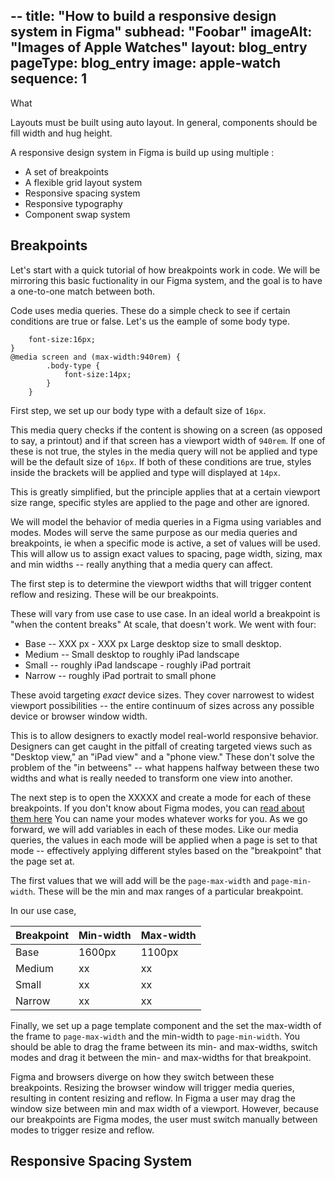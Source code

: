 --
title:  "How to build a responsive design system in Figma"
subhead: "Foobar"
imageAlt: "Images of Apple Watches"
layout: blog_entry
pageType: blog_entry
image: apple-watch
sequence: 1 
---

What 

Layouts must be built using auto layout. In general, components should be fill width and hug height.


A responsive design system in Figma is build up using multiple :

* A set of breakpoints
* A flexible grid layout system
* Responsive spacing system
* Responsive typography
* Component swap system


## Breakpoints

Let's start with a quick tutorial of how breakpoints work in code. We will be mirroring this basic fuctionality in our Figma system, and the goal is to have a one-to-one match between both.

Code uses media queries. These do a simple check to see if certain conditions are true or false. Let's us the eample of some body type.

```.body-type {
    font-size:16px;
}
@media screen and (max-width:940rem) {
        .body-type {
            font-size:14px;
        }
    }
```

First step, we set up our body type with a default size of `16px`.

This media query checks if the content is showing on a screen (as opposed to say, a printout) and if that screen has a viewport width of `940rem`. If one of these is not true, the styles in the media query will not be applied and type will be the default size of `16px`. If both of these conditions are true, styles inside the brackets will be applied and type will displayed at `14px`. 

This is greatly simplified, but the principle applies that at a certain viewport size range, specific styles are applied to the page and other are ignored.

We will model the behavior of media queries in a Figma using variables and modes. Modes will serve the same purpose as our media queries and breakpoints, ie when a specific mode is active, a set of values will be used. This will allow us to assign exact values to spacing, page width, sizing, max and min widths -- really anything that a media query can affect.

The first step is to determine the viewport widths that will trigger content reflow and resizing. These will be our breakpoints. 

These will vary from use case to use case. In an ideal world a breakpoint is "when the content breaks" At scale, that doesn't work. We went with four:

* Base -- XXX px - XXX px Large desktop size to small desktop.
* Medium -- Small desktop to roughly iPad landscape
* Small -- roughly iPad landscape - roughly iPad portrait
* Narrow -- roughly iPad portrait to small phone

These avoid targeting *exact* device sizes. They cover narrowest to widest viewport possibilities -- the entire continuum of sizes across any possible device or browser window width.

This is to allow designers to exactly model real-world responsive behavior. Designers can get caught in the pitfall of creating targeted views such as "Desktop view," an "iPad view" and a "phone view." These don't solve the problem of the "in betweens" -- what happens halfway between these two widths and what is really needed to transform one view into another. 

The next step is to open the XXXXX and create a mode for each of these breakpoints. If you don't know about Figma modes, you can [read about them here]() You can name your modes whatever works for you. As we go forward, we will add variables in each of these modes. Like our media queries, the values in each mode will be applied when a page is set to that mode -- effectively applying different styles based on the "breakpoint" that the page set at. 

The first values that we will add will be the `page-max-width` and `page-min-width`. These will be the min and max ranges of a particular breakpoint. 

In our use case, 

| Breakpoint | Min-width | Max-width |
| --- | --- | --- |
| Base | 1600px | 1100px | 
| Medium | xx | xx | 
| Small | xx | xx | 
| Narrow | xx | xx | 


Finally, we set up a page template component and the set the max-width of the frame to `page-max-width` and the min-width to `page-min-width`. You should be able to drag the frame between its min- and max-widths, switch modes and drag it between the min- and max-widths for that breakpoint.  




Figma and browsers diverge on how they switch between these breakpoints. Resizing the browser window will trigger media queries, resulting in content resizing and reflow. In Figma a user may drag the window size between min and max width of a viewport. However, because our breakpoints are Figma modes, the user must switch manually between modes to trigger resize and reflow. 

## Responsive Spacing System

